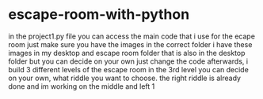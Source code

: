 # escape-room-with-python
in the project1.py file you can access the main code that i use for the ecape room just make sure you have the images in the correct folder i have these images in my desktop and escape room folder that is also in the desktop folder but you can decide on your own just change the code afterwards, i build 3 different levels of the escape room in the 3rd level you can decide on your own, what riddle you want to choose. the right riddle is already done and im working on the middle and left 1
